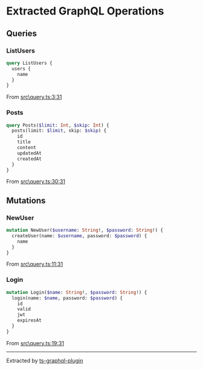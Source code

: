 # Extracted GraphQL Operations
## Queries

### ListUsers

```graphql
query ListUsers {
  users {
    name
  }
}
```

From [src\query.ts:3:31](src\query.ts#L3-L9)
    

### Posts

```graphql
query Posts($limit: Int, $skip: Int) {
  posts(limit: $limit, skip: $skip) {
    id
    title
    content
    updatedAt
    createdAt
  }
}
```

From [src\query.ts:30:31](src\query.ts#L30-L40)
    
## Mutations

### NewUser

```graphql
mutation NewUser($username: String!, $password: String!) {
  createUser(name: $username, password: $password) {
    name
  }
}
```

From [src\query.ts:11:31](src\query.ts#L11-L17)
    

### Login

```graphql
mutation Login($name: String!, $password: String!) {
  login(name: $name, password: $password) {
    id
    valid
    jwt
    expiresAt
  }
}
```

From [src\query.ts:19:31](src\query.ts#L19-L28)
    
---
Extracted by [ts-graphql-plugin](https://github.com/Quramy/ts-graphql-plugin)